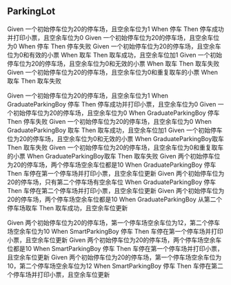 ## ParkingLot

Given 一个初始停车位为20的停车场，且空余车位为1 When 停车 Then 停车成功并打印小票，且空余车位为0
Given 一个初始停车位为20的停车场，且空余车位为0 When 停车 Then 停车失败
Given 一个初始停车位为20的停车场，且空余车位为0和有效的小票 When 取车 Then 取车成功，且空余车位加1
Given 一个初始停车位为20的停车场，且空余车位为0和无效的小票 When 取车 Then 取车失败
Given 一个初始停车位为20的停车场，且空余车位为0和重复取车的小票 When 取车 Then 取车失败

Given 一个初始停车位为20的停车场，且空余车位为1 When GraduateParkingBoy 停车 Then 停车成功并打印小票，且空余车位为0
Given 一个初始停车位为20的停车场，且空余车位为0 When GraduateParkingBoy 停车 Then 停车失败
Given 一个初始停车位为20的停车场，且空余车位为0 When GraduateParkingBoy 取车 Then 取车成功，且空余车位加1
Given 一个初始停车位为20的停车场，且空余车位为0和无效的小票 When GraduateParkingBoy取车 Then 取车失败
Given 一个初始停车位为20的停车场，且空余车位为0和重复取车的小票 When GraduateParkingBoy取车 Then 取车失败
Given 两个初始停车位为20的停车场，两个停车场空余车位都是10 When GraduateParkingBoy 停车 Then 车停在第一个停车场并打印小票，且空余车位更新
Given 两个初始停车位为20的停车场，只有第二个停车场有空余车位 When GraduateParkingBoy 停车 Then 车停在第二个停车场并打印小票，且空余车位更新
Given 两个初始停车位为20的停车场，两个停车场空余车位都是10 When GraduateParkingBoy 从第二个停车场取车 Then 取车成功，且空余车位更新

Given 两个初始停车位为20的停车场，第一个停车场空余车位为12，第二个停车场空余车位为10 When SmartParkingBoy 停车 Then 车停在第一个停车场并打印小票，且空余车位更新
Given 两个初始停车位为20的停车场，两个停车场空余车位都是10 When SmartParkingBoy 停车 Then 车停在第一个停车场并打印小票，且空余车位更新
Given 两个初始停车位为20的停车场，第一个停车场空余车位为10，第二个停车场空余车位为12 When SmartParkingBoy 停车 Then 车停在第二个停车场并打印小票，且空余车位更新

